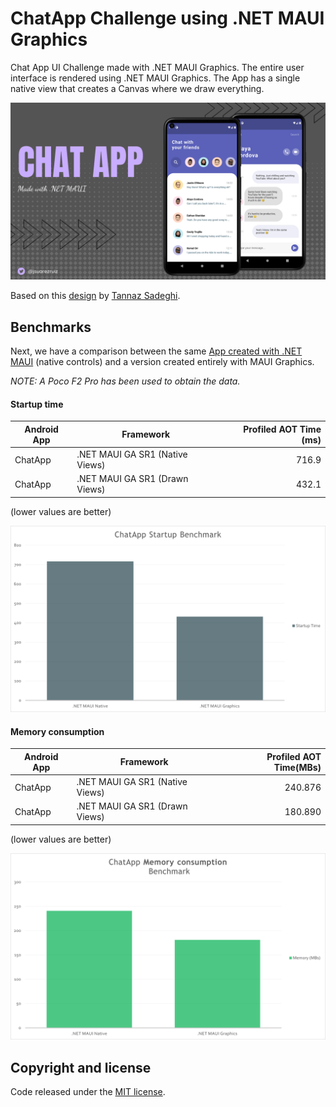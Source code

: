 # ChatApp Challenge using .NET MAUI Graphics

Chat App UI Challenge made with .NET MAUI Graphics. The entire user interface is rendered using .NET MAUI Graphics. The App has a single native view that creates a Canvas where we draw everything.

![ChatApp](images/chatapp-maui.png)

Based on this [design](https://dribbble.com/shots/11470136-A-Messaging-App-Concept) by [Tannaz Sadeghi](https://dribbble.com/tannazsadeghi).

## Benchmarks

Next, we have a comparison between the same [App created with .NET MAUI](https://github.com/jsuarezruiz/netmaui-chat-app-challenge) (native controls) and a version created entirely with MAUI Graphics.

_NOTE: A Poco F2 Pro has been used to obtain the data._

#### Startup time

| Android App | Framework           | Profiled AOT Time (ms) |
|-------------|---------------------| ---------------------:|
| ChatApp    |  .NET MAUI GA SR1 (Native Views)         |                716.9 |
| ChatApp    |  .NET MAUI GA SR1 (Drawn Views)          |                432.1 |

(lower values are better)

![ChatApp Startup time](images/chatapp-startup-benchmark.png)

#### Memory consumption

| Android App | Framework           | Profiled AOT Time(MBs) |
|-------------|---------------------| ---------------------:|
| ChatApp    |  .NET MAUI GA SR1 (Native Views)         |                240.876 |
| ChatApp    |  .NET MAUI GA SR1 (Drawn Views)          |                180.890 |

(lower values are better)

![ChatApp Memory time](images/chatapp-memory-benchmark.png)

## Copyright and license

Code released under the [MIT license](https://opensource.org/licenses/MIT).